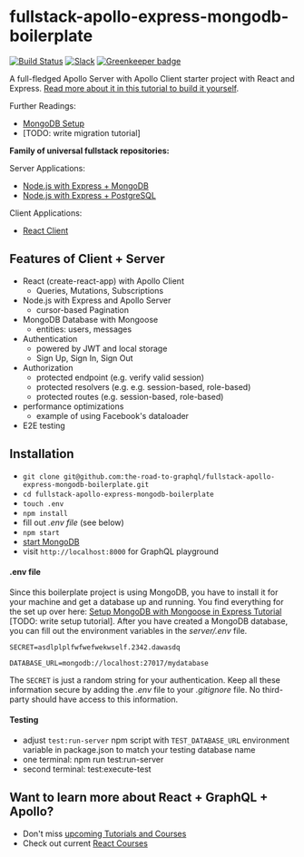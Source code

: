 # fullstack-apollo-express-mongodb-boilerplate

[![Build Status](https://travis-ci.org/the-road-to-graphql/fullstack-apollo-express-mongodb-boilerplate.svg?branch=master)](https://travis-ci.org/the-road-to-graphql/fullstack-apollo-express-mongodb-boilerplate) [![Slack](https://slack-the-road-to-learn-react.wieruch.com/badge.svg)](https://slack-the-road-to-learn-react.wieruch.com/) [![Greenkeeper badge](https://badges.greenkeeper.io/the-road-to-graphql/fullstack-apollo-express-mongodb-boilerplate.svg)](https://greenkeeper.io/)

A full-fledged Apollo Server with Apollo Client starter project with React and Express. [Read more about it in this tutorial to build it yourself](https://www.robinwieruch.de/graphql-apollo-server-tutorial/).

Further Readings:
 * [MongoDB Setup](https://www.robinwieruch.de/mongodb-express-setup-tutorial/)
 * [TODO: write migration tutorial]

**Family of universal fullstack repositories:**

Server Applications:

* [Node.js with Express + MongoDB](https://github.com/the-road-to-graphql/fullstack-apollo-express-mongodb-boilerplate)
* [Node.js with Express + PostgreSQL](https://github.com/the-road-to-graphql/fullstack-apollo-express-postgresql-boilerplate)

Client Applications:

* [React Client](https://github.com/the-road-to-graphql/fullstack-apollo-react-boilerplate)

## Features of Client + Server

* React (create-react-app) with Apollo Client
  * Queries, Mutations, Subscriptions
* Node.js with Express and Apollo Server
  * cursor-based Pagination
* MongoDB Database with Mongoose
  * entities: users, messages
* Authentication
  * powered by JWT and local storage
  * Sign Up, Sign In, Sign Out
* Authorization
  * protected endpoint (e.g. verify valid session)
  * protected resolvers (e.g. e.g. session-based, role-based)
  * protected routes (e.g. session-based, role-based)
* performance optimizations
  * example of using Facebook's dataloader
* E2E testing

## Installation

* `git clone git@github.com:the-road-to-graphql/fullstack-apollo-express-mongodb-boilerplate.git`
* `cd fullstack-apollo-express-mongodb-boilerplate`
* `touch .env`
* `npm install`
* fill out *.env file* (see below)
* `npm start`
* [start MongoDB](https://www.robinwieruch.de/mongodb-express-setup-tutorial/)
* visit `http://localhost:8000` for GraphQL playground

#### .env file

Since this boilerplate project is using MongoDB, you have to install it for your machine and get a database up and running. You find everything for the set up over here: [Setup MongoDB with Mongoose in Express Tutorial](https://www.robinwieruch.de/mongodb-express-setup-tutorial) [TODO: write setup tutorial]. After you have created a MongoDB database, you can fill out the environment variables in the *server/.env* file.

```
SECRET=asdlplplfwfwefwekwself.2342.dawasdq

DATABASE_URL=mongodb://localhost:27017/mydatabase
```

The `SECRET` is just a random string for your authentication. Keep all these information secure by adding the *.env* file to your *.gitignore* file. No third-party should have access to this information.

#### Testing

* adjust `test:run-server` npm script with `TEST_DATABASE_URL` environment variable in package.json to match your testing database name
* one terminal: npm run test:run-server
* second terminal: test:execute-test

## Want to learn more about React + GraphQL + Apollo?

* Don't miss [upcoming Tutorials and Courses](https://www.getrevue.co/profile/rwieruch)
* Check out current [React Courses](https://roadtoreact.com)
